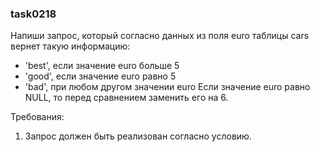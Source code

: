 
### task0218

Напиши запрос, который согласно данных из поля euro таблицы cars вернет такую информацию:
- &#39;best&#39;, если значение euro больше 5
- &#39;good&#39;, если значение euro равно 5
- &#39;bad&#39;, при любом другом значении euro
Если значение euro равно NULL, то перед сравнением заменить его на 6.


Требования:
1.	Запрос должен быть реализован согласно условию.


